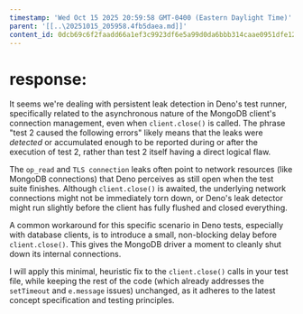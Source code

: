 ```yaml
---
timestamp: 'Wed Oct 15 2025 20:59:58 GMT-0400 (Eastern Daylight Time)'
parent: '[[..\20251015_205958.4fb5daea.md]]'
content_id: 0dcb69c6f2faadd66a1ef3c9923df6e5a99d0da6bbb314caae0951dfe1233e69
---
```


# response:

It seems we're dealing with persistent leak detection in Deno's test runner, specifically related to the asynchronous nature of the MongoDB client's connection management, even when `client.close()` is called. The phrase "test 2 caused the following errors" likely means that the leaks were *detected* or accumulated enough to be reported during or after the execution of test 2, rather than test 2 itself having a direct logical flaw.

The `op_read` and `TLS connection` leaks often point to network resources (like MongoDB connections) that Deno perceives as still open when the test suite finishes. Although `client.close()` is awaited, the underlying network connections might not be immediately torn down, or Deno's leak detector might run slightly before the client has fully flushed and closed everything.

A common workaround for this specific scenario in Deno tests, especially with database clients, is to introduce a small, non-blocking delay before `client.close()`. This gives the MongoDB driver a moment to cleanly shut down its internal connections.

I will apply this minimal, heuristic fix to the `client.close()` calls in your test file, while keeping the rest of the code (which already addresses the `setTimeout` and `e.message` issues) unchanged, as it adheres to the latest concept specification and testing principles.
